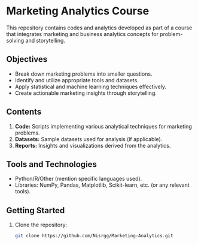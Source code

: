 # Marketing Analytics Course  

This repository contains codes and analytics developed as part of a course that integrates marketing and business analytics concepts for problem-solving and storytelling.  

## Objectives  
- Break down marketing problems into smaller questions.  
- Identify and utilize appropriate tools and datasets.  
- Apply statistical and machine learning techniques effectively.  
- Create actionable marketing insights through storytelling.  

## Contents  
1. **Code:** Scripts implementing various analytical techniques for marketing problems.  
2. **Datasets:** Sample datasets used for analysis (if applicable).  
3. **Reports:** Insights and visualizations derived from the analytics.  

## Tools and Technologies  
- Python/R/Other (mention specific languages used).  
- Libraries: NumPy, Pandas, Matplotlib, Scikit-learn, etc. (or any relevant tools).  

## Getting Started  
1. Clone the repository:  
   ```bash  
   git clone https://github.com/Nisrgg/Marketing-Analytics.git
